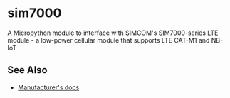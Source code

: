 # sim7000

A Micropython module to interface with SIMCOM's SIM7000-series LTE module - a low-power cellular module that supports LTE CAT-M1 and NB-IoT

## See Also
- [Manufacturer's docs](https://simcom.ee/modules/iot/sim7000e/)